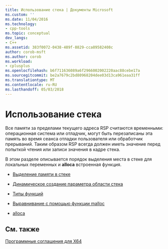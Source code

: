 ```yaml
---
title: Использование стека | Документы Microsoft
ms.custom: ''
ms.date: 11/04/2016
ms.technology:
- cpp-tools
ms.topic: conceptual
dev_langs:
- C++
ms.assetid: 383f0072-0438-489f-8829-cca89582408c
author: corob-msft
ms.author: corob
ms.workload:
- cplusplus
ms.openlocfilehash: b6f711636089a6f2966002002220aac88cebe17a
ms.sourcegitcommit: be2a7679c2bd80968204dee03d13ca961eaa31ff
ms.translationtype: MT
ms.contentlocale: ru-RU
ms.lasthandoff: 05/03/2018
---
```

# <a name="stack-usage"></a>Использование стека
Все памяти за пределами текущего адреса RSP считаются временными: операционная система или отладчик, могут быть перезаписаны эта память во время сеанса отладки пользователя или обработчик прерываний. Таким образом RSP всегда должен иметь значение перед попыткой чтения или записи значения в кадре стека.  
  
 В этом разделе описывается порядок выделения места в стеке для локальных переменных и **alloca** встроенная функция.  
  
-   [Выделение памяти в стеке](../build/stack-allocation.md)  
  
-   [Динамическое создание параметра области стека](../build/dynamic-parameter-stack-area-construction.md)  
  
-   [Типы функций](../build/function-types.md)  
  
-   [Выравнивание с помощью функции malloc](../build/malloc-alignment.md)  
  
-   [alloca](../build/alloca.md)  
  
## <a name="see-also"></a>См. также  
 [Программные соглашения для X64](../build/x64-software-conventions.md)
